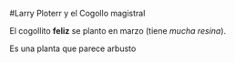 #Larry Ploterr y el Cogollo magistral

El cogollito **feliz** se planto en marzo
(tiene *mucha resina*).

Es una planta que parece arbusto
